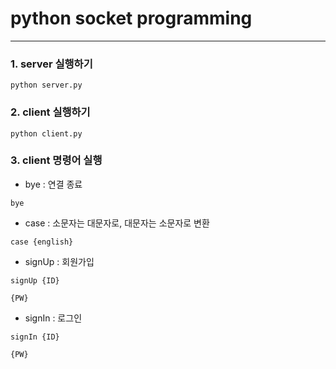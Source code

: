 # python socket programming

-----

### 1. server 실행하기

```
python server.py
```

### 2. client 실행하기

```
python client.py
```

### 3. client 명령어 실행

- bye : 연결 종료

```
bye
```

- case : 소문자는 대문자로, 대문자는 소문자로 변환

```
case {english}
```

- signUp : 회원가입

```
signUp {ID}
```

```
{PW}
```

- signIn : 로그인

```
signIn {ID}
```

```
{PW}
```
